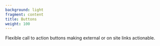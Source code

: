 ```yaml
---
background: light
fragment: content
title: Buttons
weight: 100
---
```


Flexible call to action buttons making external or on site links actionable.
